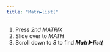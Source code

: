 ```yaml
---
title: "Matr▶list("
---
```


1. Press *2nd MATRIX*
2. Slide over to *MATH*
3. Scroll down to *8* to find ***Matr▶list(***
